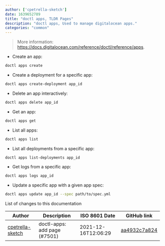 ```yaml
---
author: ['cpetrella-sketch']
date: 1639652789
title: "doctl apps, TLDR Pages"
description: "doctl apps, Used to manage digitalocean apps."
categories: "common"
---
```

> More information: <https://docs.digitalocean.com/reference/doctl/reference/apps>.

- Create an app:

```bash
doctl apps create
```

- Create a deployment for a specific app:

```bash
doctl apps create-deployment app_id
```

- Delete an app interactively:

```bash
doctl apps delete app_id
```

- Get an app:

```bash
doctl apps get
```

- List all apps:

```bash
doctl apps list
```

- List all deployments from a specific app:

```bash
doctl apps list-deployments app_id
```

- Get logs from a specific app:

```bash
doctl apps logs app_id
```

- Update a specific app with a given app spec:

```bash
doctl apps update app_id --spec path/to/spec.yml
```
List of changes to this documentation


Author | Description | ISO 8601 Date | GitHub link
------|-----|-----|-----
[cpetrella-sketch](mailto:78937129+cpetrella-sketch@users.noreply.github.com) | doctl-apps: add page (#7501) | 2021-12-16T12:06:29 | [aa4932c7a824](https://github.com/tldr-pages/tldr/commit/aa4932c7a824e7129111e094f5ba406d321903a9)

